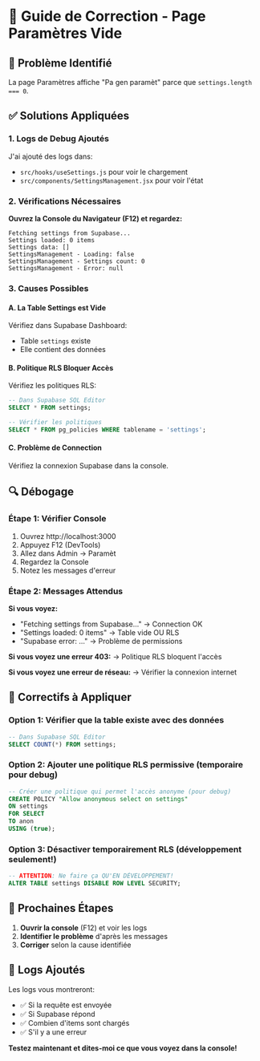 # 🔧 Guide de Correction - Page Paramètres Vide

## 🐛 Problème Identifié

La page Paramètres affiche "Pa gen paramèt" parce que `settings.length === 0`. 

## ✅ Solutions Appliquées

### 1. Logs de Debug Ajoutés
J'ai ajouté des logs dans:
- `src/hooks/useSettings.js` pour voir le chargement
- `src/components/SettingsManagement.jsx` pour voir l'état

### 2. Vérifications Nécessaires

**Ouvrez la Console du Navigateur (F12) et regardez:**

```
Fetching settings from Supabase...
Settings loaded: 0 items
Settings data: []
SettingsManagement - Loading: false
SettingsManagement - Settings count: 0
SettingsManagement - Error: null
```

### 3. Causes Possibles

#### A. La Table Settings est Vide
Vérifiez dans Supabase Dashboard:
- Table `settings` existe
- Elle contient des données

#### B. Politique RLS Bloquer Accès
Vérifiez les politiques RLS:
```sql
-- Dans Supabase SQL Editor
SELECT * FROM settings;

-- Vérifier les politiques
SELECT * FROM pg_policies WHERE tablename = 'settings';
```

#### C. Problème de Connection
Vérifiez la connexion Supabase dans la console.

## 🔍 Débogage

### Étape 1: Vérifier Console
1. Ouvrez http://localhost:3000
2. Appuyez F12 (DevTools)
3. Allez dans Admin → Paramèt
4. Regardez la Console
5. Notez les messages d'erreur

### Étape 2: Messages Attendus

**Si vous voyez:**
- "Fetching settings from Supabase..." → Connection OK
- "Settings loaded: 0 items" → Table vide OU RLS
- "Supabase error: ..." → Problème de permissions

**Si vous voyez une erreur 403:**
→ Politique RLS bloquent l'accès

**Si vous voyez une erreur de réseau:**
→ Vérifier la connexion internet

## 🔧 Correctifs à Appliquer

### Option 1: Vérifier que la table existe avec des données

```sql
-- Dans Supabase SQL Editor
SELECT COUNT(*) FROM settings;
```

### Option 2: Ajouter une politique RLS permissive (temporaire pour debug)

```sql
-- Créer une politique qui permet l'accès anonyme (pour debug)
CREATE POLICY "Allow anonymous select on settings"
ON settings
FOR SELECT
TO anon
USING (true);
```

### Option 3: Désactiver temporairement RLS (développement seulement!)

```sql
-- ATTENTION: Ne faire ça QU'EN DÉVELOPPEMENT!
ALTER TABLE settings DISABLE ROW LEVEL SECURITY;
```

## 🎯 Prochaines Étapes

1. **Ouvrir la console** (F12) et voir les logs
2. **Identifier le problème** d'après les messages
3. **Corriger** selon la cause identifiée

## 📝 Logs Ajoutés

Les logs vous montreront:
- ✅ Si la requête est envoyée
- ✅ Si Supabase répond
- ✅ Combien d'items sont chargés
- ✅ S'il y a une erreur

**Testez maintenant et dites-moi ce que vous voyez dans la console!**

